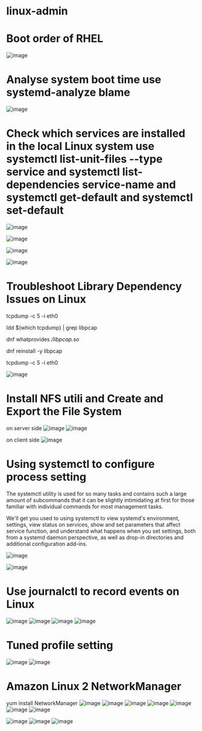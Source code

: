 # linux-admin

# Boot order of RHEL

![image](https://user-images.githubusercontent.com/36766101/217381477-cb13e487-8d6d-4fe1-b91d-a8cff0768d06.png)


# Analyse system boot time use systemd-analyze blame

![image](https://user-images.githubusercontent.com/36766101/217383089-b3c149be-781e-4848-bfe7-9d3b8c2b2d5b.png)


# Check which services are installed in the local Linux system  use  systemctl list-unit-files --type service and systemctl list-dependencies service-name and  systemctl get-default and systemctl set-default 

![image](https://user-images.githubusercontent.com/36766101/217384049-9dd9784b-0c85-4e24-a91b-2682cb4e3289.png)

![image](https://user-images.githubusercontent.com/36766101/217384085-7410cb9f-9fd5-46a3-84ec-fe1d6be6336b.png)

![image](https://user-images.githubusercontent.com/36766101/217384317-9c967016-c870-4c26-84b9-7bbfb1fe7581.png)

![image](https://user-images.githubusercontent.com/36766101/217384894-be1a9801-f608-4a15-83ab-224ffd081864.png)


# Troubleshoot Library Dependency Issues on Linux

tcpdump -c 5 -i eth0

ldd $(which tcpdump) | grep libpcap


dnf whatprovides */libpcap.so*


dnf reinstall -y libpcap


tcpdump -c 5 -i eth0

![image](https://user-images.githubusercontent.com/36766101/209530201-54493bbd-902f-43ac-ae1b-1a131c386455.png)


# Install NFS utili and Create and Export the File System

on server side
![image](https://user-images.githubusercontent.com/36766101/209531304-1c0a08a6-ff00-42d0-9a75-388c8e9de167.png)
![image](https://user-images.githubusercontent.com/36766101/209532379-99b603b1-70f1-45f7-bf31-d501e970291f.png)

on client side 
![image](https://user-images.githubusercontent.com/36766101/209532824-f0380a89-95e4-4cc7-a9cd-6ef7499aff1d.png)



# Using systemctl to configure process setting
The systemctl utility is used for so many tasks and contains such a large amount of subcommands that it can be slightly intimidating at first for those familiar with individual commands for most management tasks.

We'll get you used to using systemctl to view systemd's environment, settings, view status on services, show and set parameters that affect service function, and understand what happens when you set settings, both from a systemd daemon perspective, as well as drop-in directories and additional configuration add-ins.

![image](https://user-images.githubusercontent.com/36766101/209542794-2fb2920b-64f1-4a68-b3d3-7398821b36a6.png)

![image](https://user-images.githubusercontent.com/36766101/209544030-8399b750-a7b1-47e0-81b9-3f7e7fc4947f.png)

# Use journalctl to record events on Linux

![image](https://user-images.githubusercontent.com/36766101/209545072-355c15a4-846e-49b9-88c7-e08220b2b642.png)
![image](https://user-images.githubusercontent.com/36766101/209545408-22f74935-5a8b-4749-a781-7b1404f50abb.png)
![image](https://user-images.githubusercontent.com/36766101/209545858-dea52d1a-3d61-430c-a378-22aa3c9ce2b1.png)
![image](https://user-images.githubusercontent.com/36766101/209546565-d639a543-4eef-4eb2-82df-7c413dfaca68.png)

# Tuned profile setting

![image](https://user-images.githubusercontent.com/36766101/217404506-47987c57-6780-43bf-9ae1-169e503d0d2b.png)
![image](https://user-images.githubusercontent.com/36766101/217404747-c222b13e-d1ce-4b81-abe3-959b0fdf09bb.png)



# Amazon Linux 2 NetworkManager
yum install NetworkManager
![image](https://user-images.githubusercontent.com/36766101/226061543-4e58b909-2f3d-4ffc-8f74-80e07cd09a86.png)
![image](https://user-images.githubusercontent.com/36766101/226061676-91d95e76-5973-4595-a3c4-2d1603883d04.png)
![image](https://user-images.githubusercontent.com/36766101/226061789-cb4f9038-ab58-41da-b22d-0bb07aa83ee1.png)
![image](https://user-images.githubusercontent.com/36766101/226062100-3e2cffe7-d08e-4126-898a-f2526fb58f09.png)
![image](https://user-images.githubusercontent.com/36766101/226063451-a55515bd-83ad-4c70-88c3-309b07d235cd.png)
![image](https://user-images.githubusercontent.com/36766101/226065878-57fa9c3d-dc2f-48d0-a5dc-1534b88bdb31.png)
![image](https://user-images.githubusercontent.com/36766101/226067028-f5c5043f-0c8a-4be1-a71c-b690e58d4d76.png)

![image](https://user-images.githubusercontent.com/36766101/226062972-940fa3d6-fa73-4bf3-82b4-25c0e080406a.png)
![image](https://user-images.githubusercontent.com/36766101/226063067-c2f30c17-e794-48d3-be9c-9f748a75fc7c.png)
![image](https://user-images.githubusercontent.com/36766101/226066061-0cc875ae-939f-472f-95bd-87fd949c5efc.png)

